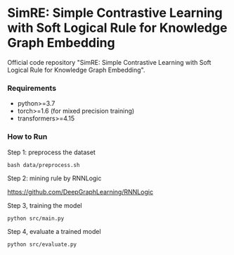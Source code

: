 # SimRE: Simple Contrastive Learning with Soft Logical Rule for Knowledge Graph Embedding
Official code repository "SimRE: Simple Contrastive Learning with Soft Logical Rule for Knowledge Graph Embedding".

### Requirements

- python>=3.7
- torch>=1.6 (for mixed precision training)
- transformers>=4.15

### How to Run

Step 1: preprocess the dataset

```shell
bash data/preprocess.sh
```

Step 2: mining rule by RNNLogic

https://github.com/DeepGraphLearning/RNNLogic

Step 3, training the model

```
python src/main.py
```

Step 4, evaluate a trained model

```
python src/evaluate.py
```
